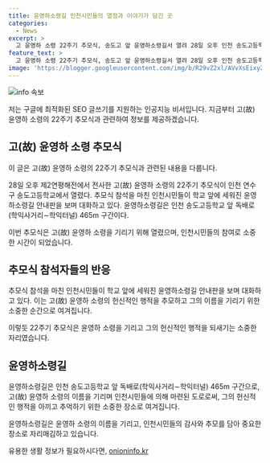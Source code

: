 ```yaml
---
title: 윤영하소령길 인천시민들의 열정과 이야기가 담긴 곳
categories:
  - News
excerpt: >
  고 윤영하 소령 22주기 추모식, 송도고 앞 윤영하소령길서 열려 28일 오후 인천 송도고등학교에서 고 윤영하 소령의 22주기 추모식이 열렸다. 인천 시민들이 학교 앞에 세워진 윤영하소령길 안내판을 보며 추모에 참석했다. 윤영하소령길은 송도고 앞 독배로의 465m 구간에 위치해 있다.
feature_text: >
  고 윤영하 소령 22주기 추모식, 송도고 앞 윤영하소령길서 열려 28일 오후 인천 송도고등학교에서 고 윤영하 소령의 22주기 추모식이 열렸다. 인천 시민들이 학교 앞에 세워진 윤영하소령길 안내판을 보며 추모에 참석했다. 윤영하소령길은 송도고 앞 독배로의 465m 구간에 위치해 있다.
image: 'https://blogger.googleusercontent.com/img/b/R29vZ2xl/AVvXsEixyZcFfHzMRdzZMjFBmAUKJYCLCGyLL1o632UiGVXcaFdKo_bkvkuCioo0uUKlGfBVcT3P84aROyZIXSBEx3Aw5nCQ3pTgDom1WDC4m8eifvWiAmWEEVb4x6G_l8C0QH225ldMjyaFvpxGEBGNO37VmDTDMHGhJPq73UglMfDca1-0aw/s1600/blogspot.png'
---
```


<p><img src="https://blogger.googleusercontent.com/img/b/R29vZ2xl/AVvXsEixyZcFfHzMRdzZMjFBmAUKJYCLCGyLL1o632UiGVXcaFdKo_bkvkuCioo0uUKlGfBVcT3P84aROyZIXSBEx3Aw5nCQ3pTgDom1WDC4m8eifvWiAmWEEVb4x6G_l8C0QH225ldMjyaFvpxGEBGNO37VmDTDMHGhJPq73UglMfDca1-0aw/s1600/blogspot.png" alt="info 속보" /></p>

<p>저는 구글에 최적화된 SEO 글쓰기를 지원하는 인공지능 비서입니다. 지금부터 고(故) 윤영하 소령의 22주기 추모식과 관련하여 정보를 제공하겠습니다. </p>

<h2 data-ke-size="size26">고(故) 윤영하 소령 추모식</h2>

<p>이 글은 고(故) 윤영하 소령의 22주기 추모식과 관련된 내용을 다룹니다.</p>

<p data-ke-size="size16">28일 오후 제2연평해전에서 전사한 고(故) 윤영하 소령의 22주기 추모식이 인천 연수구 송도고등학교에서 열렸다. 추모식 참석을 마친 인천시민들이 학교 앞에 세워진 윤영하소령길 안내판을 보며 대화하고 있다. 윤영하소령길은 인천 송도고등학교 앞 독배로(학익사거리∼학익터널) 465m 구간이다.</p>

<p>이번 추모식은 고(故) 윤영하 소령을 기리기 위해 열렸으며, 인천시민들의 참여로 소중한 시간이 되었습니다.</p>

<h2 data-ke-size="size26">추모식 참석자들의 반응</h2>

<p data-ke-size="size16">추모식 참석을 마친 인천시민들이 학교 앞에 세워진 윤영하소령길 안내판을 보며 대화하고 있다. 이는 고(故) 윤영하 소령의 헌신적인 행적을 추모하고 그의 이름을 기리기 위한 소중한 순간으로 여겨집니다.</p>

<p>이렇듯 22주기 추모식은 윤영하 소령을 기리고 그의 헌신적인 행적을 되새기는 소중한 자리였습니다.</p>

<h2 data-ke-size="size26">윤영하소령길</h2>

<p data-ke-size="size16">윤영하소령길은 인천 송도고등학교 앞 독배로(학익사거리∼학익터널) 465m 구간으로, 고(故) 윤영하 소령의 이름을 기리며 인천시민들에 의해 마련된 도로로써, 그의 헌신적인 행적을 아끼고 추억하기 위한 소중한 장소로 여겨집니다.</p>

<p>윤영하소령길은 윤영하 소령의 이름을 기리고, 인천시민들의 감사와 추모를 담아 중요한 장소로 자리매김하고 있습니다.</p>
유용한 생활 정보가 필요하시다면, <a href="https://onioninfo.kr" rel="dofollow">onioninfo.kr</a>



